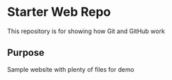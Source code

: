 # Starter Web Repo

This repository is for showing how Git and GitHub work

## Purpose
Sample website with plenty of files for demo